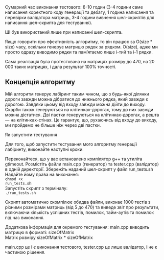 Сумарний час виконання тестового: 8-10 годин (3-4 години саме написання коректного коду генерації та дебагу, 1 година написання та перевірки валідатора матриць, 3-4 години вивчення шел-скриптів для написання шел-скрипта для тестування).

ШІ був використаний лише при написанні шел-скрипта.

Якщо говорити про ефективність алгоритму, то він працює за O(size * size) часу, оскільки генерує матрицю рядок за рядком.
O(size), адже ми просто одразу виводимо рядки та памʼятаємо лише i-тий та i-1 рядки.

Сама реалізація була протестована на матрицях розміру до 470, на 20 000 таких матрицях, і дала результат 100% точності.

<h2>Концепція алгоритму</h2>

Мій алгоритм генерує лабіринт таким чином, що з будь-якої ділянки дороги завжди можна дібратися до нижнього рядка, який завжди є дорогою. Завдяки цьому від входу завжди можна дійти до виходу. Скарби також генеруються на клітинках-дорогах, тому до них завжди можна дістатися. Дві пастки генеруються на клітинках-дорогах, а решта — на клітинках-стінах. Це гарантує, що, рухаючись від входу до виходу, ми пройдемо не більше ніж через дві пастки.

Як запустити тестування

Для того, щоб запустити тестування мого алгоритму генерації лабіринту, виконайте наступні кроки:

Переконайтеся, що у вас встановлено компілятор g++ та утиліта gtimeout.
Розмістіть файли main.cpp (генератор) та tester.cpp (валідатор) в одній директорії.
Збережіть наданий шел-скрипт у файл run_tests.sh
Надайте йому права на виконання: <br>
<code>chmod +x run_tests.sh</code><br>
Запустіть скрипт з терміналу:<br>
<code>./run_tests.sh</code>

Скрипт автоматично скомпілює обидва файли, виконає 1000 тестів з різними розмірами матриць (від 5 до 470) та виведе звіт про результати, включаючи кількість успішних тестів, помилок, тайм-аутів та помилок під час виконання.


Додаткова інформація для окремого тестування:
main.cpp виводить матрицю в форматі:
sizeOfMatrix<br>
Matrix розміру sizeOfMatrix * sizeOfMatrix


main.cpp це і є виконання тестового, tester.cpp це лише валідатор, і не є частиною рішення.

